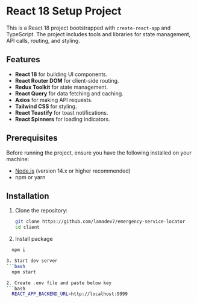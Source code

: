 # React 18 Setup Project

This is a React 18 project bootstrapped with `create-react-app` and TypeScript. The project includes tools and libraries for state management, API calls, routing, and styling.

## Features

- **React 18** for building UI components.
- **React Router DOM** for client-side routing.
- **Redux Toolkit** for state management.
- **React Query** for data fetching and caching.
- **Axios** for making API requests.
- **Tailwind CSS** for styling.
- **React Toastify** for toast notifications.
- **React Spinners** for loading indicators.

## Prerequisites

Before running the project, ensure you have the following installed on your machine:

- [Node.js](https://nodejs.org/) (version 14.x or higher recommended)
- npm or yarn

## Installation

1. Clone the repository:

   ```bash
   git clone https://github.com/lamadev7/emergency-service-locator
   cd client

2. Install package
  ```bash
    npm i 

3. Start dev server
  ```bash
    npm start

2. Create .env file and paste below key
  ```bash
    REACT_APP_BACKEND_URL=http://localhost:9999
